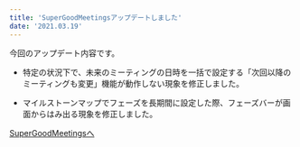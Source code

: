 ```yaml
---
title: 'SuperGoodMeetingsアップデートしました'
date: '2021.03.19'
---
```


今回のアップデート内容です。

- 特定の状況下で、未来のミーティングの日時を一括で設定する「次回以降のミーティングも変更」機能が動作しない現象を修正しました。

- マイルストーンマップでフェーズを長期間に設定した際、フェーズバーが画面からはみ出る現象を修正しました。

[SuperGoodMeetingsへ](https://sgms.app/)
